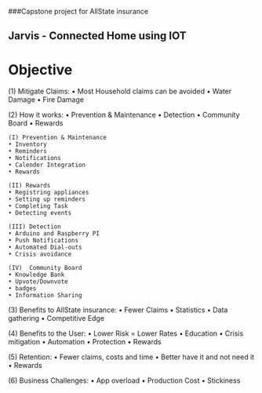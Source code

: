 ###Capstone project for AllState insurance

## Jarvis - Connected Home using IOT

# Objective

(1) Mitigate Claims:
    • Most Household claims can be avoided
    • Water Damage
    • Fire Damage

(2) How it works:
    • Prevention & Maintenance
    • Detection
    • Community Board
    • Rewards

    (I) Prevention & Maintenance
    • Inventory
    • Reminders
    • Notifications
    • Calender Integration
    • Rewards
    
    (II) Rewards
    • Registring appliances
    • Setting up reminders
    • Completing Task
    • Detecting events
    
    (III) Detection
    • Arduino and Raspberry PI
    • Push Notifications
    • Automated Dial-outs
    • Crisis avoidance
    
    (IV)  Community Board
    • Knowledge Bank
    • Upvote/Downvote
    • badges
    • Information Sharing

(3) Benefits to AllState insurance:
  • Fewer Claims
  • Statistics
  • Data gathering
  • Competitive Edge
  
(4) Benefits to the User:
  • Lower Risk = Lower Rates
  • Education
  • Crisis mitigation
  • Automation
  • Protection
  • Rewards
  
(5) Retention:
  • Fewer claims, costs and time 
  • Better have it and not need it
  • Rewards

(6) Business Challenges:
  • App overload
  • Production Cost
  • Stickiness
